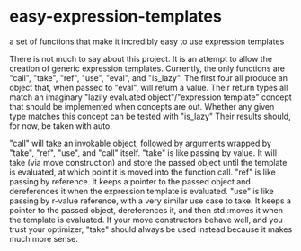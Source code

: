 # easy-expression-templates
a set of functions that make it incredibly easy to use expression templates

There is not much to say about this project. It is an attempt to allow the creation of generic expression templates.
Currently, the only functions are "call", "take", "ref", "use", "eval", and "is_lazy".
The first four all produce an object that, when passed to "eval", will return a value. Their return types all match an imaginary "lazily evaluated object"/"expression template" concept that should be implemented when concepts are out. Whether any given type matches this concept can be tested with "is_lazy"
Their results should, for now, be taken with auto.

"call" will take an invokable object, followed by arguments wrapped by "take", "ref", "use", and "call" itself.
"take" is like passing by value. It will take (via move construction) and store the passed object until the template is evaluated, at which point it is moved into the function call.
"ref" is like passing by reference. It keeps a pointer to the passed object and dereferences it when the expression template is evaluated.
"use" is like passing by r-value reference, with a very similar use case to take. It keeps a pointer to the passed object, dereferences it, and then std::moves it when the template is evaluated. If your move constructors behave well, and you trust your optimizer, "take" should always be used instead because it makes much more sense.
